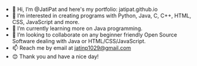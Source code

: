 - 👋 Hi, I’m @JatiPat and here's my portfolio: jatipat.github.io
- 👀 I’m interested in creating programs with Python, Java, C, C++, HTML, CSS, JavaScript and more.
- 🌱 I’m currently learning more on Java programming.
- 💞️ I’m looking to collaborate on any beginner friendly Open Source Software dealing with Java or HTML/CSS/JavaScript.
- 📫 Reach me by email at jatinp1029@gmail.com
- 😊 Thank you and have a nice day!

<!---
JatiPat/JatiPat is a ✨ special ✨ repository because its `README.md` (this file) appears on your GitHub profile.
You can click the Preview link to take a look at your changes.
--->

